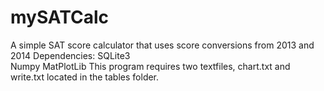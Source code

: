mySATCalc
=========

A simple SAT score calculator that uses score conversions from 2013 and 2014
Dependencies: SQLite3  
              Numpy
              MatPlotLib
This program requires two textfiles, chart.txt and write.txt located in the tables folder.
